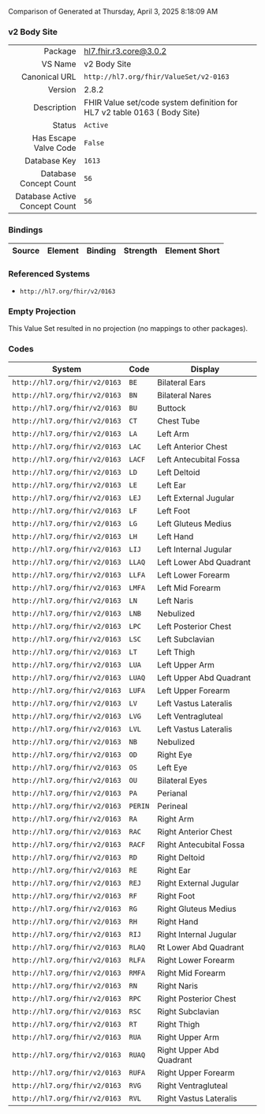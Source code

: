 Comparison of 
Generated at Thursday, April 3, 2025 8:18:09 AM

### v2 Body Site

|      |     |
| ---: | --- |
| Package | hl7.fhir.r3.core@3.0.2 |
| VS Name | v2 Body Site |
| Canonical URL | `http://hl7.org/fhir/ValueSet/v2-0163` |
| Version | 2.8.2 |
| Description | FHIR Value set/code system definition for HL7 v2 table 0163 ( Body Site) |
| Status | `Active` |
| Has Escape Valve Code | `False` |
| Database Key | `1613` |
| Database Concept Count | `56` |
| Database Active Concept Count | `56` |
### Bindings

| Source | Element | Binding | Strength | Element Short |
| ------ | ------- | ------- | -------- | ------------- |

### Referenced Systems

* `http://hl7.org/fhir/v2/0163`
### Empty Projection

This Value Set resulted in no projection (no mappings to other packages).

### Codes

| System | Code | Display |
| ------ | ---- | ------- |
| `http://hl7.org/fhir/v2/0163` | `BE` | Bilateral Ears |
| `http://hl7.org/fhir/v2/0163` | `BN` | Bilateral Nares |
| `http://hl7.org/fhir/v2/0163` | `BU` | Buttock |
| `http://hl7.org/fhir/v2/0163` | `CT` | Chest Tube |
| `http://hl7.org/fhir/v2/0163` | `LA` | Left Arm |
| `http://hl7.org/fhir/v2/0163` | `LAC` | Left Anterior Chest |
| `http://hl7.org/fhir/v2/0163` | `LACF` | Left Antecubital Fossa |
| `http://hl7.org/fhir/v2/0163` | `LD` | Left Deltoid |
| `http://hl7.org/fhir/v2/0163` | `LE` | Left Ear |
| `http://hl7.org/fhir/v2/0163` | `LEJ` | Left External Jugular |
| `http://hl7.org/fhir/v2/0163` | `LF` | Left Foot |
| `http://hl7.org/fhir/v2/0163` | `LG` | Left Gluteus Medius |
| `http://hl7.org/fhir/v2/0163` | `LH` | Left Hand |
| `http://hl7.org/fhir/v2/0163` | `LIJ` | Left Internal Jugular |
| `http://hl7.org/fhir/v2/0163` | `LLAQ` | Left Lower Abd Quadrant |
| `http://hl7.org/fhir/v2/0163` | `LLFA` | Left Lower Forearm |
| `http://hl7.org/fhir/v2/0163` | `LMFA` | Left Mid Forearm |
| `http://hl7.org/fhir/v2/0163` | `LN` | Left Naris |
| `http://hl7.org/fhir/v2/0163` | `LNB` | Nebulized |
| `http://hl7.org/fhir/v2/0163` | `LPC` | Left Posterior Chest |
| `http://hl7.org/fhir/v2/0163` | `LSC` | Left Subclavian |
| `http://hl7.org/fhir/v2/0163` | `LT` | Left Thigh |
| `http://hl7.org/fhir/v2/0163` | `LUA` | Left Upper Arm |
| `http://hl7.org/fhir/v2/0163` | `LUAQ` | Left Upper Abd Quadrant |
| `http://hl7.org/fhir/v2/0163` | `LUFA` | Left Upper Forearm |
| `http://hl7.org/fhir/v2/0163` | `LV` | Left Vastus Lateralis |
| `http://hl7.org/fhir/v2/0163` | `LVG` | Left Ventragluteal |
| `http://hl7.org/fhir/v2/0163` | `LVL` | Left Vastus Lateralis |
| `http://hl7.org/fhir/v2/0163` | `NB` | Nebulized |
| `http://hl7.org/fhir/v2/0163` | `OD` | Right Eye |
| `http://hl7.org/fhir/v2/0163` | `OS` | Left Eye |
| `http://hl7.org/fhir/v2/0163` | `OU` | Bilateral Eyes |
| `http://hl7.org/fhir/v2/0163` | `PA` | Perianal |
| `http://hl7.org/fhir/v2/0163` | `PERIN` | Perineal |
| `http://hl7.org/fhir/v2/0163` | `RA` | Right Arm |
| `http://hl7.org/fhir/v2/0163` | `RAC` | Right Anterior Chest |
| `http://hl7.org/fhir/v2/0163` | `RACF` | Right Antecubital Fossa |
| `http://hl7.org/fhir/v2/0163` | `RD` | Right Deltoid |
| `http://hl7.org/fhir/v2/0163` | `RE` | Right Ear |
| `http://hl7.org/fhir/v2/0163` | `REJ` | Right External Jugular |
| `http://hl7.org/fhir/v2/0163` | `RF` | Right Foot |
| `http://hl7.org/fhir/v2/0163` | `RG` | Right Gluteus Medius |
| `http://hl7.org/fhir/v2/0163` | `RH` | Right Hand |
| `http://hl7.org/fhir/v2/0163` | `RIJ` | Right Internal Jugular |
| `http://hl7.org/fhir/v2/0163` | `RLAQ` | Rt Lower Abd Quadrant |
| `http://hl7.org/fhir/v2/0163` | `RLFA` | Right Lower Forearm |
| `http://hl7.org/fhir/v2/0163` | `RMFA` | Right Mid Forearm |
| `http://hl7.org/fhir/v2/0163` | `RN` | Right Naris |
| `http://hl7.org/fhir/v2/0163` | `RPC` | Right Posterior Chest |
| `http://hl7.org/fhir/v2/0163` | `RSC` | Right Subclavian |
| `http://hl7.org/fhir/v2/0163` | `RT` | Right Thigh |
| `http://hl7.org/fhir/v2/0163` | `RUA` | Right Upper Arm |
| `http://hl7.org/fhir/v2/0163` | `RUAQ` | Right Upper Abd Quadrant |
| `http://hl7.org/fhir/v2/0163` | `RUFA` | Right Upper Forearm |
| `http://hl7.org/fhir/v2/0163` | `RVG` | Right Ventragluteal |
| `http://hl7.org/fhir/v2/0163` | `RVL` | Right Vastus Lateralis |
